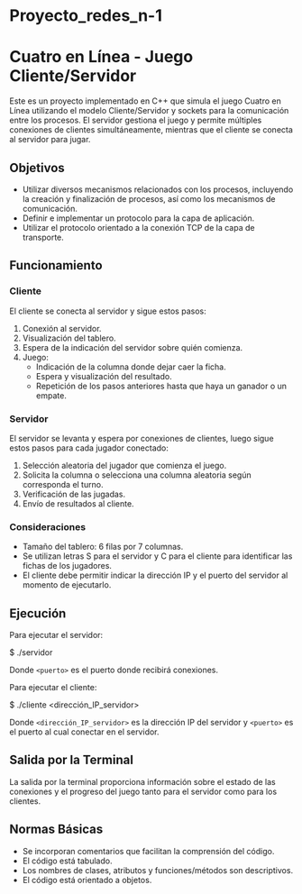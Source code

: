 # Proyecto_redes_n-1


# Cuatro en Línea - Juego Cliente/Servidor

Este es un proyecto implementado en C++ que simula el juego Cuatro en Línea utilizando el modelo Cliente/Servidor y sockets para la comunicación entre los procesos. El servidor gestiona el juego y permite múltiples conexiones de clientes simultáneamente, mientras que el cliente se conecta al servidor para jugar.

## Objetivos

- Utilizar diversos mecanismos relacionados con los procesos, incluyendo la creación y finalización de procesos, así como los mecanismos de comunicación.
- Definir e implementar un protocolo para la capa de aplicación.
- Utilizar el protocolo orientado a la conexión TCP de la capa de transporte.

## Funcionamiento

### Cliente

El cliente se conecta al servidor y sigue estos pasos:

1. Conexión al servidor.
2. Visualización del tablero.
3. Espera de la indicación del servidor sobre quién comienza.
4. Juego:
   - Indicación de la columna donde dejar caer la ficha.
   - Espera y visualización del resultado.
   - Repetición de los pasos anteriores hasta que haya un ganador o un empate.

### Servidor

El servidor se levanta y espera por conexiones de clientes, luego sigue estos pasos para cada jugador conectado:

1. Selección aleatoria del jugador que comienza el juego.
2. Solicita la columna o selecciona una columna aleatoria según corresponda el turno.
3. Verificación de las jugadas.
4. Envío de resultados al cliente.

### Consideraciones

- Tamaño del tablero: 6 filas por 7 columnas.
- Se utilizan letras S para el servidor y C para el cliente para identificar las fichas de los jugadores.
- El cliente debe permitir indicar la dirección IP y el puerto del servidor al momento de ejecutarlo.

## Ejecución

Para ejecutar el servidor:

$ ./servidor <puerto>


Donde `<puerto>` es el puerto donde recibirá conexiones.

Para ejecutar el cliente:

$ ./cliente <dirección_IP_servidor> <puerto>



Donde `<dirección_IP_servidor>` es la dirección IP del servidor y `<puerto>` es el puerto al cual conectar en el servidor.

## Salida por la Terminal

La salida por la terminal proporciona información sobre el estado de las conexiones y el progreso del juego tanto para el servidor como para los clientes.



## Normas Básicas

- Se incorporan comentarios que facilitan la comprensión del código.
- El código está tabulado.
- Los nombres de clases, atributos y funciones/métodos son descriptivos.
- El código está orientado a objetos.
